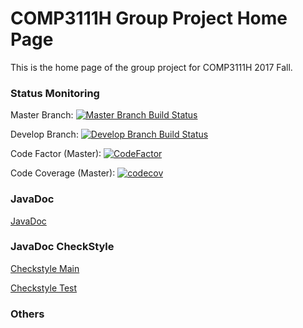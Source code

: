 # COMP3111H Group Project Home Page

This is the home page of the group project for COMP3111H 2017 Fall.

### Status Monitoring

Master Branch: [![Master Branch Build Status](https://travis-ci.com/johnding1996/COMP3111H-Group.svg?token=qpnUpbz369JqpsEBsqs6&branch=master)](https://travis-ci.com/johnding1996/COMP3111H-Group)

Develop Branch: [![Develop Branch Build Status](https://travis-ci.com/johnding1996/COMP3111H-Group.svg?token=qpnUpbz369JqpsEBsqs6&branch=develop)](https://travis-ci.com/johnding1996/COMP3111H-Group)

Code Factor (Master): [![CodeFactor](https://www.codefactor.io/repository/github/johnding1996/comp3111h-group/badge)](https://www.codefactor.io/repository/github/johnding1996/comp3111h-group)

Code Coverage (Master): [![codecov](https://codecov.io/gh/johnding1996/COMP3111H-Group/branch/master/graph/badge.svg?token=GpDXgOnBCK)](https://codecov.io/gh/johnding1996/COMP3111H-Group)

### JavaDoc

[JavaDoc](https://johnding1996.github.io/COMP3111H-Group/javadoc/index.html)

### JavaDoc CheckStyle

[Checkstyle Main](https://johnding1996.github.io/COMP3111H-Group/checkstyle/main.html)

[Checkstyle Test](https://johnding1996.github.io/COMP3111H-Group/checkstyle/test.html)

### Others
